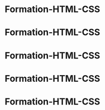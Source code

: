 # Formation-HTML-CSS
# Formation-HTML-CSS
# Formation-HTML-CSS
# Formation-HTML-CSS
# Formation-HTML-CSS
